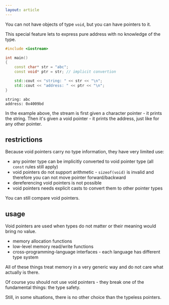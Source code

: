 ```yaml
---
layout: article
---
```


You can not have objects of type `void`, but you can have pointers to it.

This special feature lets to express pure address with no knowledge of the type.

```c++
#include <iostream>

int main()
{
    const char* str = "abc";
    const void* ptr = str; // implicit convertion

    std::cout << "string: " << str << "\n";
    std::cout << "address: " << ptr << "\n";
}
```

~~~
string: abc
address: 0x4009bd
~~~

In the example above, the stream is first given a character pointer - it prints the string. Then it's given a void pointer - it prints the address, just like for any other pointer.

## restrictions

Because void pointers carry no type information, they have very limited use:

- any pointer type can be implicitly converted to void pointer type (all `const` rules still apply)
- void pointers do not support arithmetic - `sizeof(void)` is invalid and therefore you can not move pointer forward/backward
- dereferencing void pointers is not possible
- void pointers needs explicit casts to convert them to other pointer types

You can still compare void pointers.

## usage

Void pointers are used when types do not matter or their meaning would bring no value.

- memory allocation functions
- low-level memory read/write functions
- cross-programming-language interfaces - each language has different type system

All of these things treat memory in a very generic way and do not care what actually is there.

Of course you should not use void pointers - they break one of the fundamental things: the type safety.

Still, in some situations, there is no other choice than the typeless pointers.
